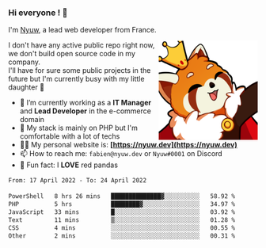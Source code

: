 ### Hi everyone ! 👋

I'm <a href="https://nyuw.dev" target="_blank">Nyuw</a>, a lead web developer from France.

<img align="right" title="Nyuw King Picture" alt="Nyuw King Picture" src="https://raw.githubusercontent.com/Nyuwb/Nyuwb/main/nyuwKING.png" width="200px" height="200px" />

I don't have any active public repo right now, we don't build open source code in my company.<br/>
I'll have for sure some public projects in the future but I'm currently busy with my little daughter 👶

- 🔭 I’m currently working as a **IT Manager** and **Lead Developer** in the e-commerce domain
- 🌱 My stack is mainly on PHP but I'm comfortable with a lot of techs
- 👨‍💻 My personal website is: **[https://nyuw.dev](https://nyuw.dev)**
- 📫 How to reach me: `fabien@nyuw.dev` or `Nyuw#0001` on Discord
- 🐼 Fun fact: I **LOVE** red pandas 

<!--START_SECTION:waka-->

```text
From: 17 April 2022 - To: 24 April 2022

PowerShell   8 hrs 26 mins   ██████████████▓░░░░░░░░░░   58.92 %
PHP          5 hrs           ████████▓░░░░░░░░░░░░░░░░   34.97 %
JavaScript   33 mins         █░░░░░░░░░░░░░░░░░░░░░░░░   03.92 %
Text         11 mins         ▒░░░░░░░░░░░░░░░░░░░░░░░░   01.28 %
CSS          4 mins          ░░░░░░░░░░░░░░░░░░░░░░░░░   00.55 %
Other        2 mins          ░░░░░░░░░░░░░░░░░░░░░░░░░   00.31 %
```

<!--END_SECTION:waka-->